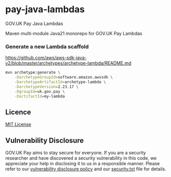 # pay-java-lambdas
GOV.UK Pay Java Lambdas

Maven multi-module Java21 monorepo for GOV.UK Pay Lambdas 

### Generate a new Lambda scaffold

https://github.com/aws/aws-sdk-java-v2/blob/master/archetypes/archetype-lambda/README.md

```bash
mvn archetype:generate \
    -DarchetypeGroupId=software.amazon.awssdk \
    -DarchetypeArtifactId=archetype-lambda \
    -DarchetypeVersion=2.23.17 \
    -DgroupId=uk.gov.pay \
    -DartifactId=my-lambda
```

## Licence

[MIT License](LICENSE)

## Vulnerability Disclosure

GOV.UK Pay aims to stay secure for everyone. If you are a security researcher and have discovered a security vulnerability in this code, we appreciate your help in disclosing it to us in a responsible manner. Please refer to our [vulnerability disclosure policy](https://www.gov.uk/help/report-vulnerability) and our [security.txt](https://vdp.cabinetoffice.gov.uk/.well-known/security.txt) file for details.
